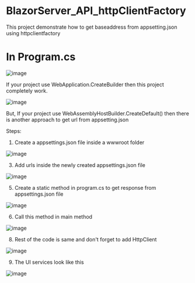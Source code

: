 # BlazorServer_API_httpClientFactory
This project demonstrate how to get baseaddress from appsetting.json using httpclientfactory

# In Program.cs
![image](https://github.com/utsabbasyal12/BlazorServer_API_httpClientFactory/assets/45966409/193733e9-1ff4-40b3-8684-8c02396c2fe4)

If your project use WebApplication.CreateBuilder then this project completely work.


![image](https://github.com/utsabbasyal12/BlazorServer_API_httpClientFactory/assets/45966409/14beba5d-9666-4042-be2d-731433e8b991)

But, If your project use WebAssemblyHostBuilder.CreateDefault() then there is another approach to get url from appsetting.json 

Steps:
  1. Create a appsettings.json file inside a wwwroot folder

![image](https://github.com/utsabbasyal12/BlazorServer_API_httpClientFactory/assets/45966409/c5f648c7-3793-4cb1-aa48-3ff450749b98)

  3. Add urls inside the newly created appsettings.json file
 
 ![image](https://github.com/utsabbasyal12/BlazorServer_API_httpClientFactory/assets/45966409/361a1132-df56-49b9-a6d2-1f5de56ae16b)

  5. Create a static method in program.cs to get response from appsettings.json file

![image](https://github.com/utsabbasyal12/BlazorServer_API_httpClientFactory/assets/45966409/4731c4e8-5928-4aed-bf00-85085a62f8d3)

  6. Call this method in main method

![image](https://github.com/utsabbasyal12/BlazorServer_API_httpClientFactory/assets/45966409/44047287-6206-47dd-b0c0-9c4d1886be42)

  8. Rest of the code is same and don't forget to add HttpClient

![image](https://github.com/utsabbasyal12/BlazorServer_API_httpClientFactory/assets/45966409/8aeacf61-0671-410f-8030-47603f69e066)

  9. The UI services look like this

![image](https://github.com/utsabbasyal12/BlazorServer_API_httpClientFactory/assets/45966409/ce40e79b-faa5-45e4-8120-9e0e1ce329b5)
